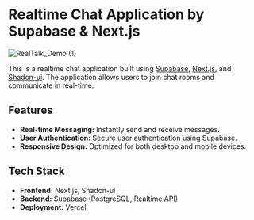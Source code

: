 # Realtime Chat Application by Supabase & Next.js

![RealTalk_Demo (1)](https://github.com/user-attachments/assets/71cfa573-9a0b-43c4-b84a-ff668e03eb78)

This is a realtime chat application built using [Supabase](https://supabase.io/), [Next.js](https://nextjs.org/), and [Shadcn-ui](https://shadcn.dev/). The application allows users to join chat rooms and communicate in real-time.

## Features

- **Real-time Messaging:** Instantly send and receive messages.
- **User Authentication:** Secure user authentication using Supabase.
- **Responsive Design:** Optimized for both desktop and mobile devices.

## Tech Stack

- **Frontend:** Next.js, Shadcn-ui
- **Backend:** Supabase (PostgreSQL, Realtime API)
- **Deployment:** Vercel
